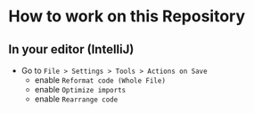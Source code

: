 # How to work on this Repository

## In your editor (IntelliJ)

- Go to `File > Settings > Tools > Actions on Save`
    - enable `Reformat code (Whole File)`
    - enable `Optimize imports`
    - enable `Rearrange code`